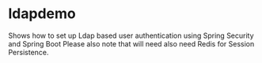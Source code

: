 # ldapdemo
Shows how to set up Ldap based user authentication using Spring Security and Spring Boot
Please also note that will need also need Redis for Session Persistence.

